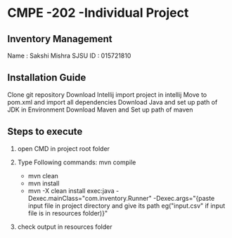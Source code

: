 # CMPE -202 -Individual Project

## Inventory Management

Name : Sakshi Mishra
SJSU ID : 015721810

## Installation Guide
Clone git repository
Download Intellij 
import project in intellij
Move to pom.xml and import all dependencies
Download Java and set up path of JDK in Environment
Download Maven and Set up path of maven

## Steps to execute
1. open CMD in project root folder
2. Type Following commands:
      mvn compile
      - mvn clean
      - mvn install
      - mvn -X clean install exec:java -Dexec.mainClass="com.inventory.Runner" -Dexec.args="{paste input file in project directory and give its path eg("input.csv" if input file is in resources folder)}"
        
3. check output in resources folder